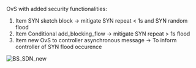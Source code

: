 OvS with added security functionalities:
  1. Item SYN sketch block -> mitigate SYN repeat < 1s and SYN random flood
  2. Item Conditional add_blocking_flow -> mitigate SYN repeat > 1s flood 
  3. Item new OvS to controller asynchronous message -> To inform controller of SYN flood occurence

![BS_SDN_new](https://github.com/Hieu-personal-project/OvS_3.0.9_BS-SDN/assets/43841523/66a8e34c-01d0-4a15-b277-b0b14222092f)
